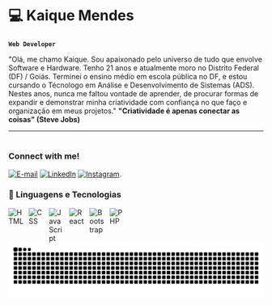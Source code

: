 # 💻 Kaique Mendes

**`Web Developer`**

"Olá, me chamo Kaique. Sou apaixonado pelo universo de tudo que envolve Software e Hardware. Tenho 21 anos e atualmente moro no Distrito Federal (DF) / Goiás. Terminei o ensino médio em escola pública no DF, e estou cursando o Técnologo em Análise e Desenvolvimento de Sistemas (ADS). Nestes anos, nunca me faltou vontade de aprender, de procurar formas de expandir e demonstrar minha criatividade com confiança no que faço e organização em meus projetos."
**"Criatividade é apenas conectar as coisas" (Steve Jobs)**



---
#

<h3 align="left">Connect with me!</h3>

[![E-mail](https://img.shields.io/badge/-Email-000?style=for-the-badge&logo=microsoft-outlook&logoColor=FF00F6&color:FFF)](mailto:calixto.3613@gmail.com)
[![LinkedIn](https://img.shields.io/badge/-LinkedIn-000?style=for-the-badge&logo=linkedin&logoColor=FF00F6&color:FFF)](#)
[![Instagram](https://img.shields.io/badge/-Instagram-000?style=for-the-badge&logo=instagram&logoColor=FF00F6&color:FFF)](https://www.instagram.com/kkmendezz/).


### 🤖 Linguagens e Tecnologias

<img 
    align="left" 
    alt="HTML"
    title="HTML" 
    width="30px" 
    style="padding-right: 10px;" 
    src="https://cdn.jsdelivr.net/gh/devicons/devicon@latest/icons/html5/html5-original.svg" 
/>
<img 
    align="left" 
    alt="CSS" 
    title="CSS"
    width="30px" 
    style="padding-right: 10px;" 
    src="https://cdn.jsdelivr.net/gh/devicons/devicon@latest/icons/css3/css3-original.svg" 
/>
<img 
    align="left" 
    alt="JavaScript" 
    title="JavaScript"
    width="30px" 
    style="padding-right: 10px;" 
    src="https://cdn.jsdelivr.net/gh/devicons/devicon@latest/icons/javascript/javascript-original.svg" 
/>

<img 
    align="left" 
    alt="React"
    title="React" 
    width="30px" 
    style="padding-right: 10px;" 
    src="https://cdn.jsdelivr.net/gh/devicons/devicon@latest/icons/react/react-original.svg" 
/>

<img 
    align="left" 
    alt="Bootstrap"
    title="Bootstrap" 
    width="30px" 
    style="padding-right: 10px;" 
    src="https://cdn.jsdelivr.net/gh/devicons/devicon@latest/icons/bootstrap/bootstrap-original.svg" 
/>


<img 
    align="left" 
    alt="PHP" 
    title="PHP"
    width="30px" 
    style="padding-right: 10px;" 
    src="https://cdn.jsdelivr.net/gh/devicons/devicon@latest/icons/php/php-original.svg" 
/>


<br/>

<picture align="center">
  <source media="(prefers-color-scheme: dark)" srcset="https://raw.githubusercontent.com/kaique0s/kaique0s/output/github-contribution-grid-snake-dark.svg">
  <source media="(prefers-color-scheme: light)" srcset="https://raw.githubusercontent.com/kaique0s/kaique0s/output/github-contribution-grid-snake-dark.svg">
  <img align="center" alt="github contribution grid snake animation" src="https://raw.githubusercontent.com/kaique0s/kaique0s/output/github-contribution-grid-snake.svg">
</picture>



